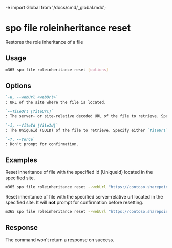 -e <!-- DISCLAIMER: All secrets, passwords, and sensitive values in this document are examples only and not real credentials. -->
import Global from '/docs/cmd/_global.mdx';

# spo file roleinheritance reset

Restores the role inheritance of a file

## Usage

```sh
m365 spo file roleinheritance reset [options]
```

## Options

```md definition-list
`-u, --webUrl <webUrl>`
: URL of the site where the file is located.

`--fileUrl [fileUrl]`
: The server- or site-relative decoded URL of the file to retrieve. Specify either `fileUrl` or `fileId` but not both.

`-i, --fileId [fileId]`
: The UniqueId (GUID) of the file to retrieve. Specify either `fileUrl` or `fileId` but not both.

`-f, --force`
: Don't prompt for confirmation.
```

<Global />

## Examples

Reset inheritance of file with the specified id (UniqueId) located in the specified site.

```sh
m365 spo file roleinheritance reset --webUrl "https://contoso.sharepoint.com/sites/project-x" --fileId "b2307a39-e878-458b-bc90-03bc578531d6"
```

Reset inheritance of file with the specified server-relative url located in the specified site. It will **not** prompt for confirmation before resetting.

```sh
m365 spo file roleinheritance reset --webUrl "https://contoso.sharepoint.com/sites/project-x" --fileUrl "/sites/project-x/documents/Test1.docx" --force
```

## Response

The command won't return a response on success.
